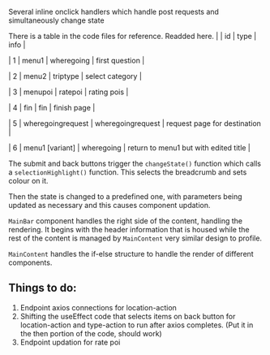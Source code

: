 Several inline onclick handlers which handle post requests and simultaneously change state

There is a table in the code files for reference. Readded here.
|       |   id                  |   type                |   info                                    |

|   1   |   menu1               |   wheregoing          |   first question                          |

|   2   |   menu2               |   triptype            |   select category                         |

|   3   |   menupoi             |   ratepoi             |   rating pois                             |

|   4   |   fin                 |   fin                 |   finish page                             |

|   5   |   wheregoingrequest   |   wheregoingrequest   |   request page for destination            |

|   6   |   menu1 [variant]     |   wheregoing          |   return to menu1 but with edited title   |


The submit and back buttons trigger the `changeState()` function which calls a `selectionHighlight()` function.
This selects the breadcrumb and sets colour on it.

Then the state is changed to a predefined one, with parameters being updated as necessary and this causes component updation.


`MainBar` component handles the right side of the content, handling the rendering.
It begins with the header information that is housed while the rest of the content is managed by `MainContent` very similar design to profile.

`MainContent` handles the if-else structure to handle the render of different components.

## Things to do:
1. Endpoint axios connections for location-action
2. Shifting the useEffect code that selects items on back button for location-action and type-action to run after axios completes. (Put it in the then portion of the code, should work)
3. Endpoint updation for rate poi
